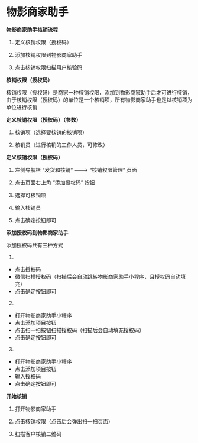 # 物影商家助手

**物影商家助手核销流程** 

1. 定义核销权限（授权码） 

2. 添加核销权限到物影商家助手 

3. 点击核销权限扫描用户核验码

**核销权限（授权码）** 

核销权限（授权码）是商家一种核销权限，添加到物影商家助手后才可进行核销，由于核销权限（授权码）的单位是一个核销项，所有物影商家助手也是以核销项为单位进行核销

**定义核销权限（授权码）（参数）** 

1. 核销项（选择要核销的核销项） 

2. 核销员（进行核销的工作人员，可修改）

**定义核销权限（授权码）** 

1. 左侧导航栏 “发货和核销” ---&gt; “核销权限管理” 页面 

2. 点击页面右上角 “添加授权码” 按钮 

3. 选择可核销项 

4. 输入核销员 

5. 点击确定按钮即可

 **添加授权码到物影商家助手** 

添加授权码共有三种方式 

1.

* 点击授权码
* 微信扫描授权码（扫描后会自动跳转物影商家助手小程序，且授权码自动填充）
* 点击确定按钮即可

2.

* 打开物影商家助手小程序
* 点击添加项目按钮
* 点击扫一扫按钮扫描授权码（扫描后会自动填充授权码）
* 点击确定按钮即可 

3.

* 打开物影商家助手小程序
* 点击添加项目按钮
* 输入授权码
* 点击确定按钮即可

**开始核销** 

1. 打开物影商家助手 

2. 点击核销权限（点击后会弹出扫一扫页面） 

3. 扫描客户核销二维码

